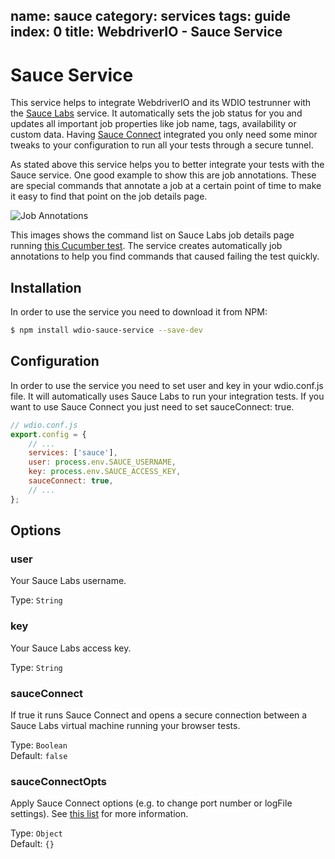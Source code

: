 name: sauce
category: services
tags: guide
index: 0
title: WebdriverIO - Sauce Service
---

Sauce Service
=============

This service helps to integrate WebdriverIO and its WDIO testrunner with the [Sauce Labs](https://saucelabs.com/) service. It automatically sets the job status for you and updates all important job properties like job name, tags, availability or custom data. Having [Sauce Connect](https://wiki.saucelabs.com/display/DOCS/Sauce+Connect+Proxy) integrated you only need some minor tweaks to your configuration to run all your tests through a secure tunnel.

As stated above this service helps you to better integrate your tests with the Sauce service. One good example to show this are job annotations. These are special commands that annotate a job at a certain point of time to make it easy to find that point on the job details page.

![Job Annotations](http://www.christian-bromann.com/a.png "Job Annotations")

This images shows the command list on Sauce Labs job details page running [this Cucumber test](https://github.com/webdriverio/webdriverio/blob/master/examples/wdio/runner-specs/cucumber/features/my-feature.feature). The service creates automatically job annotations to help you find commands that caused failing the test quickly.

## Installation

In order to use the service you need to download it from NPM:

```sh
$ npm install wdio-sauce-service --save-dev
```

## Configuration

In order to use the service you need to set user and key in your wdio.conf.js file. It will automatically uses Sauce Labs to run your integration tests. If you want to use Sauce Connect you just need to set sauceConnect: true.

```js
// wdio.conf.js
export.config = {
    // ...
    services: ['sauce'],
    user: process.env.SAUCE_USERNAME,
    key: process.env.SAUCE_ACCESS_KEY,
    sauceConnect: true,
    // ...
};
```

## Options

### user
Your Sauce Labs username.

Type: `String`

### key
Your Sauce Labs access key.

Type: `String`

### sauceConnect
If true it runs Sauce Connect and opens a secure connection between a Sauce Labs virtual machine running your browser tests.

Type: `Boolean`<br>
Default: `false`

### sauceConnectOpts
Apply Sauce Connect options (e.g. to change port number or logFile settings). See [this list](https://github.com/bermi/sauce-connect-launcher#advanced-usage) for more information.

Type: `Object`<br>
Default: `{}`
